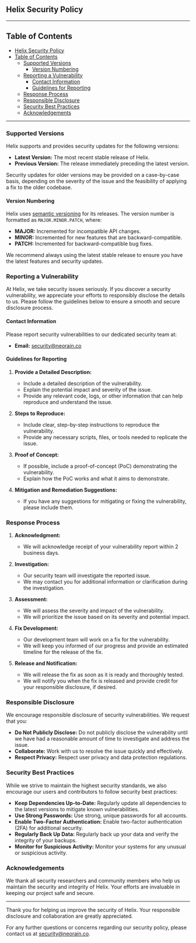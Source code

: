 ## Helix Security Policy

---

## Table of Contents
- [Helix Security Policy](#helix-security-policy)
- [Table of Contents](#table-of-contents)
  - [Supported Versions](#supported-versions)
    - [Version Numbering](#version-numbering)
  - [Reporting a Vulnerability](#reporting-a-vulnerability)
    - [Contact Information](#contact-information)
    - [Guidelines for Reporting](#guidelines-for-reporting)
  - [Response Process](#response-process)
  - [Responsible Disclosure](#responsible-disclosure)
  - [Security Best Practices](#security-best-practices)
  - [Acknowledgements](#acknowledgements)

---

### Supported Versions

Helix supports and provides security updates for the following versions:

- **Latest Version:** The most recent stable release of Helix.
- **Previous Version:** The release immediately preceding the latest version.

Security updates for older versions may be provided on a case-by-case basis, depending on the severity of the issue and the feasibility of applying a fix to the older codebase.

#### Version Numbering

Helix uses [semantic versioning](https://semver.org/) for its releases. The version number is formatted as `MAJOR.MINOR.PATCH`, where:

- **MAJOR:** Incremented for incompatible API changes.
- **MINOR:** Incremented for new features that are backward-compatible.
- **PATCH:** Incremented for backward-compatible bug fixes.

We recommend always using the latest stable release to ensure you have the latest features and security updates.

### Reporting a Vulnerability

At Helix, we take security issues seriously. If you discover a security vulnerability, we appreciate your efforts to responsibly disclose the details to us. Please follow the guidelines below to ensure a smooth and secure disclosure process.

#### Contact Information

Please report security vulnerabilities to our dedicated security team at:

- **Email:** [security@neorain.co](mailto:security@neorain.co)

#### Guidelines for Reporting

1. **Provide a Detailed Description:**
   - Include a detailed description of the vulnerability.
   - Explain the potential impact and severity of the issue.
   - Provide any relevant code, logs, or other information that can help reproduce and understand the issue.

2. **Steps to Reproduce:**
   - Include clear, step-by-step instructions to reproduce the vulnerability.
   - Provide any necessary scripts, files, or tools needed to replicate the issue.

3. **Proof of Concept:**
   - If possible, include a proof-of-concept (PoC) demonstrating the vulnerability.
   - Explain how the PoC works and what it aims to demonstrate.

4. **Mitigation and Remediation Suggestions:**
   - If you have any suggestions for mitigating or fixing the vulnerability, please include them.

### Response Process

1. **Acknowledgment:**
   - We will acknowledge receipt of your vulnerability report within 2 business days.

2. **Investigation:**
   - Our security team will investigate the reported issue.
   - We may contact you for additional information or clarification during the investigation.

3. **Assessment:**
   - We will assess the severity and impact of the vulnerability.
   - We will prioritize the issue based on its severity and potential impact.

4. **Fix Development:**
   - Our development team will work on a fix for the vulnerability.
   - We will keep you informed of our progress and provide an estimated timeline for the release of the fix.

5. **Release and Notification:**
   - We will release the fix as soon as it is ready and thoroughly tested.
   - We will notify you when the fix is released and provide credit for your responsible disclosure, if desired.

### Responsible Disclosure

We encourage responsible disclosure of security vulnerabilities. We request that you:

- **Do Not Publicly Disclose:** Do not publicly disclose the vulnerability until we have had a reasonable amount of time to investigate and address the issue.
- **Collaborate:** Work with us to resolve the issue quickly and effectively.
- **Respect Privacy:** Respect user privacy and data protection regulations.

### Security Best Practices

While we strive to maintain the highest security standards, we also encourage our users and contributors to follow security best practices:

- **Keep Dependencies Up-to-Date:** Regularly update all dependencies to the latest versions to mitigate known vulnerabilities.
- **Use Strong Passwords:** Use strong, unique passwords for all accounts.
- **Enable Two-Factor Authentication:** Enable two-factor authentication (2FA) for additional security.
- **Regularly Back Up Data:** Regularly back up your data and verify the integrity of your backups.
- **Monitor for Suspicious Activity:** Monitor your systems for any unusual or suspicious activity.

### Acknowledgements

We thank all security researchers and community members who help us maintain the security and integrity of Helix. Your efforts are invaluable in keeping our project safe and secure.

---

Thank you for helping us improve the security of Helix. Your responsible disclosure and collaboration are greatly appreciated.

For any further questions or concerns regarding our security policy, please contact us at [security@neorain.co](mailto:security@helix-lang.com).
